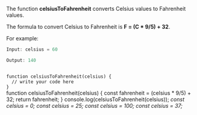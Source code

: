 The function **celsiusToFahrenheit**
converts Celsius values to Fahrenheit values.

The formula to convert Celsius to Fahrenheit
is **F = (C \* 9/5) + 32**.

For example:

```js
Input: celsius = 60

Output: 140
```

<codeblock language="javascript" type="exercise" testMode="multipleInput">
<code>
function celsiusToFahrenheit(celsius) {
  // write your code here
}
</code>

<solution>
function celsiusToFahrenheit(celsius) {
  const fahrenheit = (celsius * 9/5) + 32;
  return fahrenheit;
}
</solution>

<testcases>
<caller>
console.log(celsiusToFahrenheit(celsius));
</caller>
<testcase>
<i>
const celsius = 0;
</i>
</testcase>
<testcase>
<i>
const celsius = 25;
</i>
</testcase>
<testcase>
<i>
const celsius = 100;
</i>
</testcase>
<testcase>
<i>
const celsius = 37;
</i>
</testcase>
</testcases>
</codeblock>
